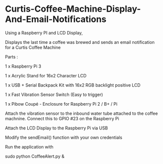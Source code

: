 # Curtis-Coffee-Machine-Display-And-Email-Notifications

Using a Raspberry PI and LCD Display, 

Displays the last time a coffee was brewed and sends an email notification for a Curtis Coffee Machine 

Parts : 

1 x Raspberry Pi 3

1 x Acrylic Stand for 16x2 Character LCD

1 x USB + Serial Backpack Kit with 16x2  RGB backlight positive LCD

1 x Fast Vibration Sensor Switch (Easy to trigger)

1 x Pibow Coupé - Enclosure for Raspberry Pi 2 / B+ / Pi 


Attach the vibration sensor to the inbound water tube attached to the coffee machnine. Connect this to GPIO #23 on the Raspberry Pi

Attach the LCD Display to the Raspberry Pi via USB

Modify the sendEmail() function with your own credentials

Run the application with 

sudo python CoffeeAlert.py &
